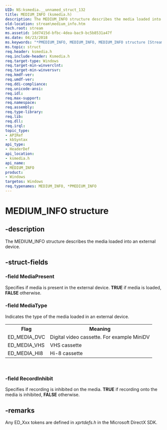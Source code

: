 ```yaml
---
UID: NS:ksmedia.__unnamed_struct_132
title: MEDIUM_INFO (ksmedia.h)
description: The MEDIUM_INFO structure describes the media loaded into an external device.
old-location: stream\medium_info.htm
tech.root: stream
ms.assetid: 1dd7415d-bfbc-4dea-bac9-bc5b8531a47f
ms.date: 04/23/2018
ms.keywords: "*PMEDIUM_INFO, MEDIUM_INFO, MEDIUM_INFO structure [Streaming Media Devices], PMEDIUM_INFO, PMEDIUM_INFO structure pointer [Streaming Media Devices], ksmedia/MEDIUM_INFO, ksmedia/PMEDIUM_INFO, stream.medium_info, vidcapstruct_f83c29e1-51a8-4784-a785-4e5dc9956634.xml"
ms.topic: struct
req.header: ksmedia.h
req.include-header: Ksmedia.h
req.target-type: Windows
req.target-min-winverclnt: 
req.target-min-winversvr: 
req.kmdf-ver: 
req.umdf-ver: 
req.ddi-compliance: 
req.unicode-ansi: 
req.idl: 
req.max-support: 
req.namespace: 
req.assembly: 
req.type-library: 
req.lib: 
req.dll: 
req.irql: 
topic_type:
- APIRef
- kbSyntax
api_type:
- HeaderDef
api_location:
- ksmedia.h
api_name:
- MEDIUM_INFO
product:
- Windows
targetos: Windows
req.typenames: MEDIUM_INFO, *PMEDIUM_INFO
---
```


# MEDIUM_INFO structure


## -description


The MEDIUM_INFO structure describes the media loaded into an external device.


## -struct-fields




### -field MediaPresent

Specifies if media is present in the external device. <b>TRUE</b> if media is loaded, <b>FALSE</b> otherwise.


### -field MediaType

Indicates the type of the media loaded in an external device.

<table>
<tr>
<th>Flag</th>
<th>Meaning</th>
</tr>
<tr>
<td>
ED_MEDIA_DVC

</td>
<td>
Digital video cassette. For example MiniDV

</td>
</tr>
<tr>
<td>
ED_MEDIA_VHS

</td>
<td>
VHS cassette

</td>
</tr>
<tr>
<td>
ED_MEDIA_HI8

</td>
<td>
Hi-8 cassette

</td>
</tr>
</table>
 


### -field RecordInhibit

Specifies if recording is inhibited on the media. <b>TRUE</b> if recording onto the media is inhibited, <b>FALSE</b> otherwise.


## -remarks



Any ED_Xxx tokens are defined in <i>xprtdefs.h</i> in the Microsoft DirectX SDK.



